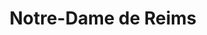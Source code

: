 ---
guid: "2e561d50166e"
title: "Notre-Dame de Reims"
latlng: "49.253866, 4.034053"
videoId: "wHG5uPweFCo" 
---